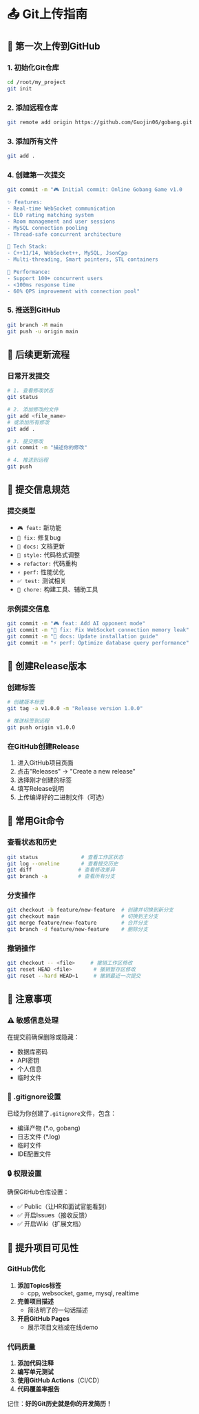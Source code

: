 # 📤 Git上传指南

## 🚀 第一次上传到GitHub

### 1. 初始化Git仓库
```bash
cd /root/my_project
git init
```

### 2. 添加远程仓库
```bash
git remote add origin https://github.com/Guojin06/gobang.git
```

### 3. 添加所有文件
```bash
git add .
```

### 4. 创建第一次提交
```bash
git commit -m "🎮 Initial commit: Online Gobang Game v1.0

✨ Features:
- Real-time WebSocket communication
- ELO rating matching system  
- Room management and user sessions
- MySQL connection pooling
- Thread-safe concurrent architecture

🔧 Tech Stack:
- C++11/14, WebSocket++, MySQL, JsonCpp
- Multi-threading, Smart pointers, STL containers

🎯 Performance:
- Support 100+ concurrent users
- <100ms response time
- 60% QPS improvement with connection pool"
```

### 5. 推送到GitHub
```bash
git branch -M main
git push -u origin main
```

## 🔄 后续更新流程

### 日常开发提交
```bash
# 1. 查看修改状态
git status

# 2. 添加修改的文件
git add <file_name>
# 或添加所有修改
git add .

# 3. 提交修改
git commit -m "描述你的修改"

# 4. 推送到远程
git push
```

## 📝 提交信息规范

### 提交类型
- `🎮 feat:` 新功能
- `🐛 fix:` 修复bug  
- `📝 docs:` 文档更新
- `🎨 style:` 代码格式调整
- `♻️ refactor:` 代码重构
- `⚡ perf:` 性能优化
- `✅ test:` 测试相关
- `🔧 chore:` 构建工具、辅助工具

### 示例提交信息
```bash
git commit -m "🎮 feat: Add AI opponent mode"
git commit -m "🐛 fix: Fix WebSocket connection memory leak"  
git commit -m "📝 docs: Update installation guide"
git commit -m "⚡ perf: Optimize database query performance"
```

## 🌟 创建Release版本

### 创建标签
```bash
# 创建版本标签
git tag -a v1.0.0 -m "Release version 1.0.0"

# 推送标签到远程
git push origin v1.0.0
```

### 在GitHub创建Release
1. 进入GitHub项目页面
2. 点击"Releases" -> "Create a new release"
3. 选择刚才创建的标签
4. 填写Release说明
5. 上传编译好的二进制文件（可选）

## 🔧 常用Git命令

### 查看状态和历史
```bash
git status              # 查看工作区状态
git log --oneline       # 查看提交历史
git diff               # 查看修改差异
git branch -a          # 查看所有分支
```

### 分支操作
```bash
git checkout -b feature/new-feature  # 创建并切换到新分支
git checkout main                    # 切换到主分支
git merge feature/new-feature        # 合并分支
git branch -d feature/new-feature    # 删除分支
```

### 撤销操作
```bash
git checkout -- <file>     # 撤销工作区修改
git reset HEAD <file>       # 撤销暂存区修改
git reset --hard HEAD~1     # 撤销最近一次提交
```

## 🚨 注意事项

### ⚠️ 敏感信息处理
在提交前确保删除或隐藏：
- 数据库密码
- API密钥
- 个人信息
- 临时文件

### 📁 .gitignore设置
已经为你创建了`.gitignore`文件，包含：
- 编译产物 (*.o, gobang)
- 日志文件 (*.log)
- 临时文件
- IDE配置文件

### 🔒 权限设置
确保GitHub仓库设置：
- ✅ Public（让HR和面试官能看到）
- ✅ 开启Issues（接收反馈）
- ✅ 开启Wiki（扩展文档）

## 🎯 提升项目可见性

### GitHub优化
1. **添加Topics标签**
   - cpp, websocket, game, mysql, realtime
2. **完善项目描述**
   - 简洁明了的一句话描述
3. **开启GitHub Pages**
   - 展示项目文档或在线demo

### 代码质量
1. **添加代码注释**
2. **编写单元测试**  
3. **使用GitHub Actions**（CI/CD）
4. **代码覆盖率报告**

记住：**好的Git历史就是你的开发简历！**
